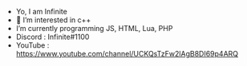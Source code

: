 - Yo, I am Infinite
- 👀 I’m interested in c++
- I’m currently programming JS, HTML, Lua, PHP
- Discord : Infinite#1100
- YouTube : https://www.youtube.com/channel/UCKQsTzFw2lAgB8DI69p4ARQ

<!---
Infinite-Unknown/Infinite-Unknown is a ✨ special ✨ repository because its `README.md` (this file) appears on your GitHub profile.
You can click the Preview link to take a look at your changes.
--->
